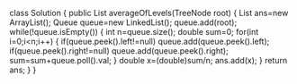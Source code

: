 class Solution {
public List<Double> averageOfLevels(TreeNode root) {
List<Double> ans=new ArrayList<Double>();
Queue<TreeNode> queue=new LinkedList<TreeNode>();
queue.add(root);
while(!queue.isEmpty())
{
int n=queue.size();
double sum=0;
for(int i=0;i<n;i++)
{
if(queue.peek().left!=null)
queue.add(queue.peek().left);
if(queue.peek().right!=null)
queue.add(queue.peek().right);
sum=sum+queue.poll().val;
}
double x=(double)sum/n;
ans.add(x);
}
return ans;
}
}